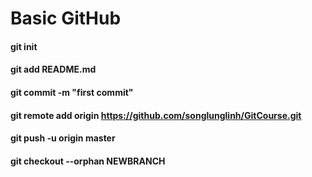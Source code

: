 # Basic GitHub
#### git init
#### git add README.md
#### git commit -m "first commit"
#### git remote add origin https://github.com/songlunglinh/GitCourse.git
#### git push -u origin master
#### git checkout --orphan NEWBRANCH
